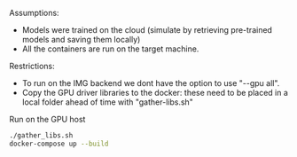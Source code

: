 Assumptions:
- Models were trained on the cloud (simulate by retrieving pre-trained models and saving them locally)
- All the containers are run on the target machine.

Restrictions:
- To run on the IMG backend we dont have the option to use "--gpu all".
- Copy the GPU driver libraries to the docker: these need to be placed in a local folder ahead of time with "gather-libs.sh"

Run on the GPU host
```bash
./gather_libs.sh
docker-compose up --build
